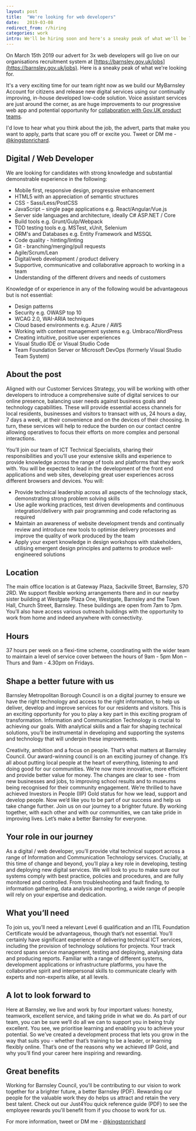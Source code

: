 ```yaml
---
layout: post
title:  "We're looking for web developers"
date:   2019-03-08
redirect_from: r/hiring
categories: work
intro: We'll be hiring soon and here's a sneaky peak of what we'll be looking for
---
```

On March 15th 2019 our advert for 3x web developers will go live on our organisations recruitment system at [https://barnsley.gov.uk/jobs](https://barnsley.gov.uk/jobs). Here is a sneaky peak of what we're looking for.

It's a very exciting time for our team right now as we build our MyBarnsley Account for citizens and release new digital services using our continually improving, in-house developed low-code solution. Voice assistant services are just around the corner, as are huge improvements to our progressive web app and potential opportunity for [collaboration with Gov.UK product teams](https://twitter.com/kingstonrichard/status/1101549517235724291).

I'd love to hear what you think about the job, the advert, parts that make you want to apply, parts that scare you off or excite you. Tweet or DM me - [@kingstonrichard](https://twitter.com/kingstonrichard).

## Digital / Web Developer

We are looking for candidates with strong knowledge and substantial demonstrable experience in the following:

* Mobile first, responsive design, progressive enhancement
* HTML5 with an appreciation of semantic structures
* CSS - Sass/Less/PostCSS
* JavaScript – single page applications e.g. React/Angular/Vue.js
* Server side languages and architecture, ideally C# ASP.NET / Core
* Build tools e.g. Grunt/Gulp/Webpack
* TDD testing tools e.g. MSTest, xUnit, Selenium
* ORM's and Databases e.g. Entity Framework and MSSQL
* Code quality - hinting/linting
* Git - branching/merging/pull requests
* Agile/Scrum/Lean
* Digital/web development / product delivery
* Supportive, communicative and collaborative approach to working in a team
* Understanding of the different drivers and needs of customers

Knowledge of or experience in any of the following would be advantageous but is not essential:

* Design patterns
* Security e.g. OWASP top 10
* WCAG 2.0, WAI-ARIA techniques
* Cloud based environments e.g. Azure / AWS
* Working with content management systems e.g. Umbraco/WordPress
* Creating intuitive, positive user experiences
* Visual Studio IDE or Visual Studio Code
* Team Foundation Server or Microsoft DevOps (formerly Visual Studio Team System)

## About the post

Aligned with our Customer Services Strategy, you will be working with other developers to introduce a comprehensive suite of digital services to our online presence, balancing user needs against business goals and technology capabilities. These will provide essential access channels for local residents, businesses and visitors to transact with us, 24 hours a day, 7 days a week, at their convenience and on the devices of their choosing. In turn, these services will help to reduce the burden on our contact centre allowing operatives to focus their efforts on more complex and personal interactions.

You’ll join our team of ICT Technical Specialists, sharing their responsibilities and you’ll use your extensive skills and experience to provide knowledge across the range of tools and platforms that they work with. You will be expected to lead in the development of the front end applications and web sites, developing great user experiences across different browsers and devices.
You will:

* Provide technical leadership across all aspects of the technology stack, demonstrating strong problem solving skills
* Use agile working practices, test driven developments and continuous integration/delivery with pair programming and code refactoring as required
* Maintain an awareness of website development trends and continually review and introduce new tools to optimise delivery processes and improve the quality of work produced by the team
* Apply your expert knowledge in design workshops with stakeholders, utilising emergent design principles and patterns to produce well-engineered solutions

## Location

The main office location is at Gateway Plaza, Sackville Street, Barnsley, S70 2RD. We support flexible working arrangements there and in our nearby sister building at Westgate Plaza One, Westgate, Barnsley and the Town Hall, Church Street, Barnsley. These buildings are open from 7am to 7pm. You’ll also have access various outreach buildings with the opportunity to work from home and indeed anywhere with connectivity.

## Hours 

37 hours per week on a flexi-time scheme, coordinating with the wider team to maintain a level of service cover between the hours of 9am - 5pm Mon – Thurs and 9am - 4.30pm on Fridays.

## Shape a better future with us 

Barnsley Metropolitan Borough Council is on a digital journey to ensure we have the right technology and access to the right information, to help us deliver, develop and improve services for our residents and visitors. This is an exciting opportunity for you to play a key part in this exciting program of transformation.
Information and Communication Technology is crucial to achieving our goals. With analytical skills and a flair for shaping technical solutions, you’ll be instrumental in developing and supporting the systems and technology that will underpin these improvements.

Creativity, ambition and a focus on people. That’s what matters at Barnsley Council. Our award-winning council is on an exciting journey of change. It’s all about putting local people at the heart of everything, listening to and doing good for our communities. We’re now more innovative, more efficient and provide better value for money. The changes are clear to see - from new businesses and jobs, to improving school results and to museums being recognised for their community engagement.
We’re thrilled to have achieved Investors in People (IIP) Gold status for how we lead, support and develop people. Now we’d like you to be part of our success and help us take change further. Join us on our journey to a brighter future. By working together, with each other and with our communities, we can take pride in improving lives. Let’s make a better Barnsley for everyone. 

## Your role in our journey

As a digital / web developer, you’ll provide vital technical support across a range of Information and Communication Technology services. Crucially, at this time of change and beyond, you’ll play a key role in developing, testing and deploying new digital services. We will look to you to make sure our systems comply with best practice, policies and procedures, and are fully monitored and controlled. From troubleshooting and fault finding, to information gathering, data analysis and reporting, a wide range of people will rely on your expertise and dedication.

## What you’ll need

To join us, you’ll need a relevant Level 6 qualification and an ITIL Foundation Certificate would be advantageous, though that’s not essential. You’ll certainly have significant experience of delivering technical ICT services, including the provision of technology solutions for projects. Your track record spans service management, testing and deploying, analysing data and producing reports. Familiar with a range of different systems, development applications or infrastructure platforms, you have the collaborative spirit and interpersonal skills to communicate clearly with experts and non-experts alike, at all levels.

## A lot to look forward to

Here at Barnsley, we live and work by four important values: honesty, teamwork, excellent service, and taking pride in what we do. As part of our team, you can be sure we’ll do all we can to support you in being truly excellent. You see, we prioritise learning and enabling you to achieve your potential. So we’ve created a development process that lets you grow in the way that suits you - whether that’s training to be a leader, or learning flexibly online. That’s one of the reasons why we achieved IIP Gold, and why you’ll find your career here inspiring and rewarding.

## Great benefits

Working for Barnsley Council, you'll be contributing to our vision to work together for a brighter future, a better Barnsley (PDF). Rewarding our people for the valuable work they do helps us attract and retain the very best talent. Check out our Just4You quick reference guide (PDF) to see the employee rewards you'll benefit from if you choose to work for us.

For more information, tweet or DM me - [@kingstonrichard](https://twitter.com/kingstonrichard)
